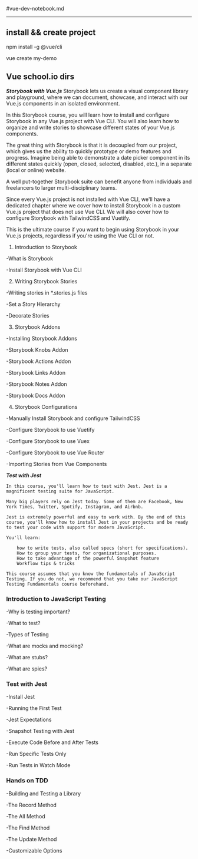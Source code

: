 #vue-dev-notebook.md

---
## install && create project 
npm install -g @vue/cli

vue create my-demo


## Vue school.io dirs

***Storybook with Vue.js***
Storybook lets us create a visual component library and playground, where we can document, showcase, and interact with our Vue.js components in an isolated environment.

In this Storybook course, you will learn how to install and configure Storybook in any Vue.js project with Vue CLI. You will also learn how to organize and write stories to showcase different states of your Vue.js components.

The great thing with Storybook is that it is decoupled from our project, which gives us the ability to quickly prototype or demo features and progress. Imagine being able to demonstrate a date picker component in its different states quickly (open, closed, selected, disabled, etc.), in a separate (local or online) website.

A well put-together Storybook suite can benefit anyone from individuals and freelancers to larger multi-disciplinary teams.

Since every Vue.js project is not installed with Vue CLI, we'll have a dedicated chapter where we cover how to install Storybook in a custom Vue.js project that does not use Vue CLI. We will also cover how to configure Storybook with TailwindCSS and Vuetify.

This is the ultimate course if you want to begin using Storybook in your Vue.js projects, regardless if you're using the Vue CLI or not.

1. Introduction to Storybook

-What is Storybook

-Install Storybook with Vue CLI

2. Writing Storybook Stories

-Writing stories in *.stories.js files

-Set a Story Hierarchy

-Decorate Stories

3. Storybook Addons

-Installing Storybook Addons

-Storybook Knobs Addon

-Storybook Actions Addon

-Storybook Links Addon

-Storybook Notes Addon

-Storybook Docs Addon

4. Storybook Configurations

-Manually Install Storybook and configure TailwindCSS

-Configure Storybook to use Vuetify

-Configure Storybook to use Vuex

-Configure Storybook to use Vue Router

-Importing Stories from Vue Components




***Test with Jest***

```
In this course, you'll learn how to test with Jest. Jest is a magnificent testing suite for JavaScript.

Many big players rely on Jest today. Some of them are Facebook, New York Times, Twitter, Spotify, Instagram, and Airbnb.

Jest is extremely powerful and easy to work with. By the end of this course, you'll know how to install Jest in your projects and be ready to test your code with support for modern JavaScript.

You'll learn:

    how to write tests, also called specs (short for specifications).
    How to group your tests, for organizational purposes.
    How to take advantage of the powerful Snapshot feature
    Workflow tips & tricks

This course assumes that you know the fundamentals of JavaScript Testing. If you do not, we recommend that you take our JavaScript Testing Fundamentals course beforehand.

```
### Introduction to JavaScript Testing

-Why is testing important?

-What to test?

-Types of Testing

-What are mocks and mocking?

-What are stubs?

-What are spies?

### Test with Jest

-Install Jest

-Running the First Test

-Jest Expectations

-Snapshot Testing with Jest

-Execute Code Before and After Tests

-Run Specific Tests Only

-Run Tests in Watch Mode

### Hands on TDD

-Building and Testing a Library

-The Record Method

-The All Method

-The Find Method

-The Update Method

-Customizable Options